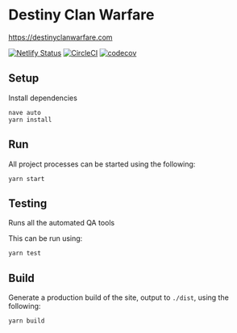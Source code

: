 # Destiny Clan Warfare

https://destinyclanwarfare.com

[![Netlify Status](https://api.netlify.com/api/v1/badges/acc3f52f-e7a8-459a-a789-9443b224b703/deploy-status)](https://app.netlify.com/sites/destiny-clan-warfare/deploys)
[![CircleCI](https://circleci.com/gh/newhighsco/destiny-clan-warfare.svg?style=svg)](https://circleci.com/gh/newhighsco/destiny-clan-warfare)
[![codecov](https://codecov.io/gh/newhighsco/destiny-clan-warfare/branch/master/graph/badge.svg)](https://codecov.io/gh/newhighsco/destiny-clan-warfare)

## Setup

Install dependencies

```
nave auto
yarn install
```

## Run

All project processes can be started using the following:

```
yarn start
```

## Testing

Runs all the automated QA tools

This can be run using:

```
yarn test
```

## Build

Generate a production build of the site, output to `./dist`, using the following:

```
yarn build
```
